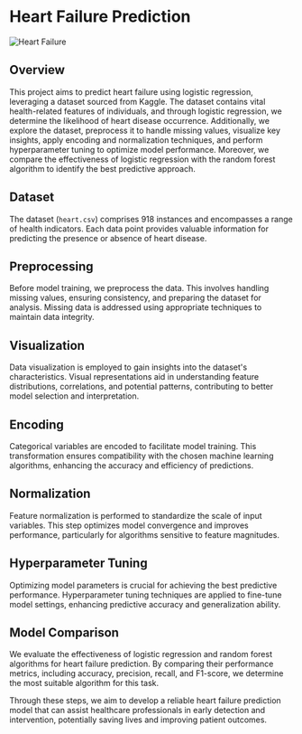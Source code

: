 # Heart Failure Prediction

![Heart Failure](https://github.com/CPrasa/Heart-Failure-Prediction/assets/121708803/75d2c103-399a-4e64-8cf5-a8c8eb2e4134)

## Overview
This project aims to predict heart failure using logistic regression, leveraging a dataset sourced from Kaggle. The dataset contains vital health-related features of individuals, and through logistic regression, we determine the likelihood of heart disease occurrence. Additionally, we explore the dataset, preprocess it to handle missing values, visualize key insights, apply encoding and normalization techniques, and perform hyperparameter tuning to optimize model performance. Moreover, we compare the effectiveness of logistic regression with the random forest algorithm to identify the best predictive approach.

## Dataset
The dataset (`heart.csv`) comprises 918 instances and encompasses a range of health indicators. Each data point provides valuable information for predicting the presence or absence of heart disease.

## Preprocessing
Before model training, we preprocess the data. This involves handling missing values, ensuring consistency, and preparing the dataset for analysis. Missing data is addressed using appropriate techniques to maintain data integrity.

## Visualization
Data visualization is employed to gain insights into the dataset's characteristics. Visual representations aid in understanding feature distributions, correlations, and potential patterns, contributing to better model selection and interpretation.

## Encoding
Categorical variables are encoded to facilitate model training. This transformation ensures compatibility with the chosen machine learning algorithms, enhancing the accuracy and efficiency of predictions.

## Normalization
Feature normalization is performed to standardize the scale of input variables. This step optimizes model convergence and improves performance, particularly for algorithms sensitive to feature magnitudes.

## Hyperparameter Tuning
Optimizing model parameters is crucial for achieving the best predictive performance. Hyperparameter tuning techniques are applied to fine-tune model settings, enhancing predictive accuracy and generalization ability.

## Model Comparison
We evaluate the effectiveness of logistic regression and random forest algorithms for heart failure prediction. By comparing their performance metrics, including accuracy, precision, recall, and F1-score, we determine the most suitable algorithm for this task.

Through these steps, we aim to develop a reliable heart failure prediction model that can assist healthcare professionals in early detection and intervention, potentially saving lives and improving patient outcomes.
